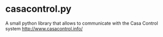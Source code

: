 casacontrol.py
==============

A small python library that allows to communicate with the Casa Control system http://www.casacontrol.info/

